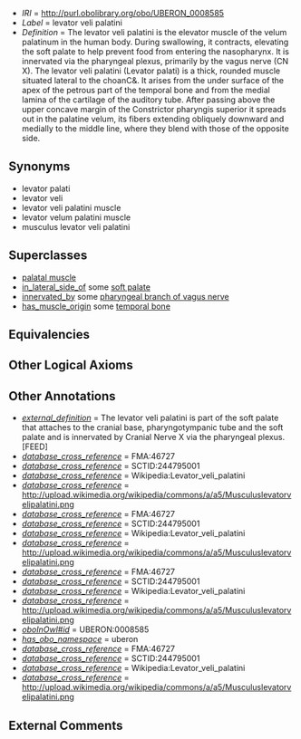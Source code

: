  * *IRI* = http://purl.obolibrary.org/obo/UBERON_0008585
 * *Label* = levator veli palatini
 * *Definition* = The levator veli palatini is the elevator muscle of the velum palatinum in the human body. During swallowing, it contracts, elevating the soft palate to help prevent food from entering the nasopharynx. It is innervated via the pharyngeal plexus, primarily by the vagus nerve (CN X). The levator veli palatini (Levator palati) is a thick, rounded muscle situated lateral to the choanC&. It arises from the under surface of the apex of the petrous part of the temporal bone and from the medial lamina of the cartilage of the auditory tube. After passing above the upper concave margin of the Constrictor pharyngis superior it spreads out in the palatine velum, its fibers extending obliquely downward and medially to the middle line, where they blend with those of the opposite side.

## Synonyms

 * levator palati
 * levator veli
 * levator veli palatini muscle
 * levator velum palatini muscle
 * musculus levator veli palatini

## Superclasses

 * [palatal muscle](../../UBERON/82/UBERON_0003682.md)
 * [in_lateral_side_of](../../BSPO/26/BSPO_0000126.md) some [soft palate](../../UBERON/33/UBERON_0001733.md)
 * [innervated_by](../../RO/05/RO_0002005.md) some [pharyngeal branch of vagus nerve](../../UBERON/29/UBERON_0000929.md)
 * [has_muscle_origin](../../RO/72/RO_0002372.md) some [temporal bone](../../UBERON/78/UBERON_0001678.md)

## Equivalencies


## Other Logical Axioms


## Other Annotations

 * *[external_definition](../../UBPROP/01/UBPROP_0000001.md)* = The levator veli palatini is part of the soft palate that attaches to the cranial base, pharyngotympanic tube and the soft palate and is innervated by Cranial Nerve X via the pharyngeal plexus.[FEED]
 * *[database_cross_reference](../../ef/oboInOwl#hasDbXref.md)* = FMA:46727
 * *[database_cross_reference](../../ef/oboInOwl#hasDbXref.md)* = SCTID:244795001
 * *[database_cross_reference](../../ef/oboInOwl#hasDbXref.md)* = Wikipedia:Levator_veli_palatini
 * *[database_cross_reference](../../ef/oboInOwl#hasDbXref.md)* = http://upload.wikimedia.org/wikipedia/commons/a/a5/Musculuslevatorvelipalatini.png
 * *[database_cross_reference](../../ef/oboInOwl#hasDbXref.md)* = FMA:46727
 * *[database_cross_reference](../../ef/oboInOwl#hasDbXref.md)* = SCTID:244795001
 * *[database_cross_reference](../../ef/oboInOwl#hasDbXref.md)* = Wikipedia:Levator_veli_palatini
 * *[database_cross_reference](../../ef/oboInOwl#hasDbXref.md)* = http://upload.wikimedia.org/wikipedia/commons/a/a5/Musculuslevatorvelipalatini.png
 * *[database_cross_reference](../../ef/oboInOwl#hasDbXref.md)* = FMA:46727
 * *[database_cross_reference](../../ef/oboInOwl#hasDbXref.md)* = SCTID:244795001
 * *[database_cross_reference](../../ef/oboInOwl#hasDbXref.md)* = Wikipedia:Levator_veli_palatini
 * *[database_cross_reference](../../ef/oboInOwl#hasDbXref.md)* = http://upload.wikimedia.org/wikipedia/commons/a/a5/Musculuslevatorvelipalatini.png
 * *[oboInOwl#id](../../id/oboInOwl#id.md)* = UBERON:0008585
 * *[has_obo_namespace](../../ce/oboInOwl#hasOBONamespace.md)* = uberon
 * *[database_cross_reference](../../ef/oboInOwl#hasDbXref.md)* = FMA:46727
 * *[database_cross_reference](../../ef/oboInOwl#hasDbXref.md)* = SCTID:244795001
 * *[database_cross_reference](../../ef/oboInOwl#hasDbXref.md)* = Wikipedia:Levator_veli_palatini
 * *[database_cross_reference](../../ef/oboInOwl#hasDbXref.md)* = http://upload.wikimedia.org/wikipedia/commons/a/a5/Musculuslevatorvelipalatini.png

## External Comments

